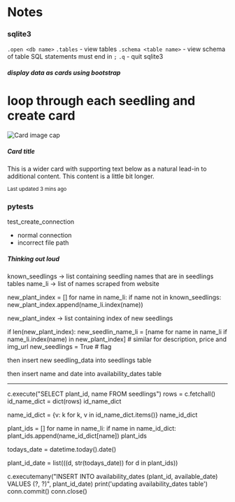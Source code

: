 # Notes

### sqlite3
`.open <db name>`
`.tables` - view tables
`.schema <table name>` - view schema of table
SQL statements must end in `;`
`.q` - quit sqlite3



##### display data as cards using bootstrap

<div class="card-group">

  # loop through each seedling and create card
  <div class="card">
    <img class="card-img-top" src="..." alt="Card image cap">
    <div class="card-body">
      <h5 class="card-title">Card title</h5>
      <p class="card-text">This is a wider card with supporting text below as a natural lead-in to additional content. This content is a little bit longer.</p>
      <p class="card-text"><small class="text-muted">Last updated 3 mins ago</small></p>
    </div>
  </div>

</div>


### pytests
test_create_connection
- normal connection
- incorrect file path

##### Thinking out loud
known_seedlings -> list containing seedling names that are in seedlings tables
name_li -> list of names scraped from website

new_plant_index = []
for name in name_li:
    if name not in known_seedlings:
        new_plant_index.append(name_li.index(name))

new_plant_index -> list containing index of new seedlings

if len(new_plant_index):
    new_seedlin_name_li = [name for name in name_li if name_li.index(name) in new_plant_index]
    # similar for description, price and img_url
    new_seedlings = True # flag
    <function to notify of new seedlings>

then insert new seedling_data into seedlings table <insert into table function>

then insert name and date into availability_dates table <a function>

---
c.execute("SELECT plant_id, name FROM seedlings")
rows = c.fetchall()
id_name_dict = dict(rows)
id_name_dict

name_id_dict = {v: k for k, v in id_name_dict.items()}
name_id_dict

plant_ids = []
for name in name_li:
    if name in name_id_dict:
        plant_ids.append(name_id_dict[name])
plant_ids

todays_date =  datetime.today().date()

plant_id_date = list(((d, str(todays_date)) for d in plant_ids))

c.executemany("INSERT INTO availability_dates (plant_id, available_date) \
               VALUES (?, ?)",
               plant_id_date)
print('updating availability_dates table')
conn.commit()
conn.close()
